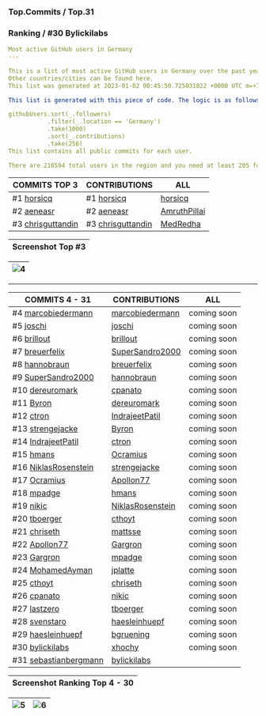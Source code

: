 ### Top.Commits / Top.31
### Ranking / #30 Bylickilabs
```yaml
Most active GitHub users in Germany
---

This is a list of most active GitHub users in Germany over the past year. 
Other countries/cities can be found here. 
This list was generated at 2023-01-02 00:45:50.725031822 +0000 UTC m=+727.662623913.

This list is generated with this piece of code. The logic is as follows (in pseudocode):

githubUsers.sort(_.followers)
           .filter(_.location == 'Germany') 
           .take(1000)
           .sort(_.contributions)
           .take(256)
This list contains all public commits for each user. 

There are 216594 total users in the region and you need at least 205 followers to be on this list.
```

| COMMITS TOP 3 | CONTRIBUTIONS | ALL |
|---|---|---|
#1 [horsicq](https://github.com/horsicq) | #1 [horsicq](https://github.com/horsicq) | [horsicq](https://github.com/horsicq) |
#2 [aeneasr](https://github.com/aeneasr) | #2 [aeneasr](https://github.com/aeneasr) | [AmruthPillai](https://github.com/AmruthPillai) |
#3 [chrisguttandin](https://github.com/chrisguttandin) | #3 [chrisguttandin](https://github.com/chrisguttandin) | [MedRedha](https://github.com/MedRedha) |

| Screenshot Top #3 |
|---|

|![4](https://user-images.githubusercontent.com/109308073/210330752-bb7bae68-884f-4b1a-9fb2-620e406ec2ce.jpg)|
|---|
---

| COMMITS 4 - 31 | CONTRIBUTIONS | ALL |
|---|---|---|
 #4 [marcobiedermann](https://github.com/marcobiedermann) | [marcobiedermann](https://github.com/marcobiedermann) | coming soon |
 #5 [joschi](https://github.com/joschi) | [joschi](https://github.com/joschi) | coming soon |
 #6 [brillout](https://github.com/brillout) | [brillout](https://github.com/brillout) | coming soon |
 #7 [breuerfelix](https://github.com/breuerfelix) | [SuperSandro2000](https://github.com/SuperSandro2000) | coming soon |
 #8 [hannobraun](https://github.com/hannobraun) | [breuerfelix](https://github.com/breuerfelix) | coming soon |
 #9 [SuperSandro2000](https://github.com/SuperSandro2000) | [hannobraun](https://github.com/hannobraun) | coming soon |
#10 [dereuromark](https://github.com/dereuromark) |  [cpanato](https://github.com/cpanato) | coming soon |
#11 [Byron](https://github.com/Byron) | [dereuromark](https://github.com/dereuromark) | coming soon |
#12 [ctron](https://github.com/ctron) | [IndrajeetPatil](https://github.com/IndrajeetPatil) | coming soon |
#13 [strengejacke](https://github.com/strengejacke) | [Byron](https://github.com/Byron) | coming soon |
#14 [IndrajeetPatil](https://github.com/IndrajeetPatil) | [ctron](https://github.com/ctron) | coming soon |
#15 [hmans](https://github.com/hmans) | [Ocramius](https://github.com/Ocramius) | coming soon |
#16 [NiklasRosenstein](https://github.com/NiklasRosenstein) | [strengejacke](https://github.com/strengejacke) | coming soon |
#17 [Ocramius](https://github.com/Ocramius) | [Apollon77](https://github.com/Apollon77) | coming soon |
#18 [mpadge](https://github.com/mpadge) | [hmans](https://github.com/hmans) | coming soon |
#19 [nikic](https://github.com/nikic) | [NiklasRosenstein](https://github.com/NiklasRosenstein) | coming soon |
#20 [tboerger](https://github.com/tboerger) | [cthoyt](https://github.com/cthoyt) | coming soon |
#21 [chriseth](https://github.com/chriseth) | [mattsse](https://github.com/mattsse) | coming soon |
#22 [Apollon77](https://github.com/Apollon77) | [Gargron](https://github.com/Gargron) | coming soon |
#23 [Gargron](https://github.com/Gargron) | [mpadge](https://github.com/mpadge) | coming soon |
#24 [MohamedAyman](https://github.com/cs-MohamedAyman) | [jplatte](https://github.com/jplatte) | coming soon |
#25 [cthoyt](https://github.com/cthoyt) | [chriseth](https://github.com/chriseth) | coming soon |
#26 [cpanato](https://github.com/cpanato) | [nikic](https://github.com/nikic) | coming soon |
#27 [lastzero](https://github.com/lastzero) | [tboerger](https://github.com/tboerger) | coming soon |
#28 [svenstaro](https://github.com/svenstaro) | [haesleinhuepf](https://github.com/haesleinhuepf) | coming soon |
#29 [haesleinhuepf](https://github.com/haesleinhuepf) | [bgruening](https://github.com/bgruening) | coming soon |
#30 [bylickilabs](https://github.com/bylickilabs) | [xhochy](https://github.com/xhochy) | coming soon |
#31 [sebastianbergmann](https://github.com/sebastianbergmann) | [bylickilabs](https://github.com/bylickilabs) |

| Screenshot Ranking Top 4 - 30 |
|---|

|![5](https://user-images.githubusercontent.com/109308073/210331436-19731e2b-338c-4122-845d-6425816da1ca.jpg)|![6](https://user-images.githubusercontent.com/109308073/210331479-e851f3c8-9f74-4601-ac88-ea57af8b9eb6.jpg)|
|---|---|
